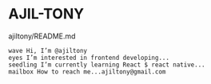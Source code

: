 # AJIL-TONY
ajiltony/README.md

    wave Hi, I’m @ajiltony
    eyes I’m interested in frontend developing...
    seedling I’m currently learning React $ react native...
    mailbox How to reach me...ajiltony@gmail.com

